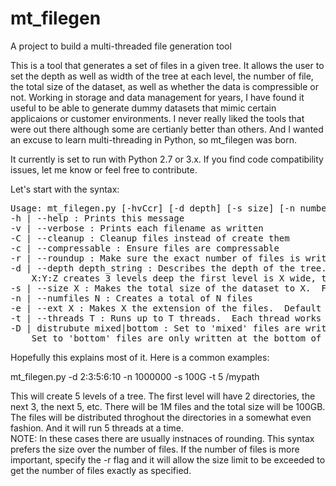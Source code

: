# mt_filegen
A project to build a multi-threaded file generation tool

This is a tool that generates a set of files in a given tree.  It allows the user to set the depth as well as width of the tree at each level, the number of file, the total size of the dataset, as well as whether the data is compressible or not.
Working in storage and data management for years, I have found it useful to be able to generate dummy datasets that mimic
certain applicaions or customer environments.  I never really liked the tools that were out there although some are certianly
better than others.  And I wanted an excuse to learn multi-threading in Python, so mt_filegen was born.

It currently is set to run with Python 2.7 or 3.x.  If you find code compatibility issues, let me know or feel free to contribute.

Let's start with the syntax:
<pre>
Usage: mt_filegen.py [-hvCcr] [-d depth] [-s size] [-n number_files] [-e ext] [-t threads] [-D distrubtion] directory
-h | --help : Prints this message
-v | --verbose : Prints each filename as written
-C | --cleanup : Cleanup files instead of create them
-c | --compressable : Ensure files are compressable
-r | --roundup : Make sure the exact number of files is written even if it goes over the size limit
-d | --depth depth_string : Describes the depth of the tree.  A simple int goes N levels deep.
    X:Y:Z creates 3 levels deep the first level is X wide, the next level Y wide, then Z wide, etc.
-s | --size X : Makes the total size of the dataset to X.  Follow X with either M, G or T for Megabutes, Gigabytes or Terrabytes, e.g. 100G or 1T
-n | --numfiles N : Creates a total of N files
-e | --ext X : Makes X the extension of the files.  Default is dat
-t | --threads T : Runs up to T threads.  Each thread works on subdirectory
-D | distrubute mixed|bottom : Set to 'mixed' files are written throutout the tree.  This is the default
    Set to 'bottom' files are only written at the bottom of the tree
</pre>
Hopefully this explains most of it.  Here is a common examples:

mt_filegen.py -d 2:3:5:6:10 -n 1000000 -s 100G -t 5 /mypath

This will create 5 levels of a tree.  The first level will have 2 directories, the next 3, the next 5, etc.  There will be 1M files and the total size will be 100GB. The files will be distributed throghout the directories in a somewhat even fashion.  And it will run 5 threads at a time.  
NOTE:  In these cases there are usually instnaces of rounding.  This syntax prefers the size over the number of files.  If the number of files is more important, specify the -r flag and it will allow the size limit to be exceeded to get the number of files exactly as specified.

